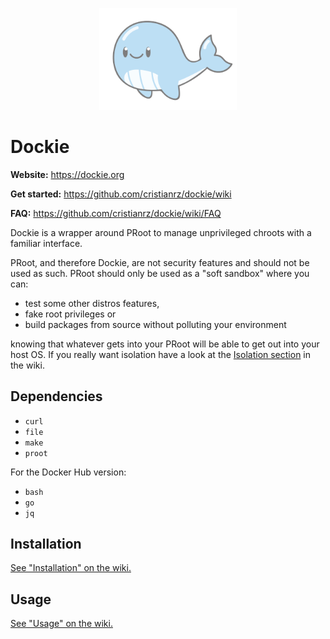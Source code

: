 <p align="center"><img src="docs/whale_small.png" width="220px"></p>

# Dockie

**Website:** https://dockie.org

**Get started:** https://github.com/cristianrz/dockie/wiki

**FAQ:** https://github.com/cristianrz/dockie/wiki/FAQ

Dockie is a wrapper around PRoot to manage unprivileged chroots with a
familiar interface.

PRoot, and therefore Dockie, are not security features and should not be used
as such. PRoot should only be used as a "soft sandbox" where you can:

* test some other distros features,
* fake root privileges or
* build packages from source without polluting your environment

knowing that whatever gets into your PRoot will be able to get out into your
host OS. If you really want isolation have a look at the [Isolation section](https://github.com/cristianrz/dockie/wiki/Isolation) in the wiki.

## Dependencies

* `curl`
* `file`
* `make`
* `proot`

For the Docker Hub version:

* `bash`
* `go` 
* `jq`

## Installation

[See "Installation" on the wiki.](https://github.com/cristianrz/dockie/wiki#installation)

## Usage

[See "Usage" on the wiki.](https://github.com/cristianrz/dockie/wiki#usage)

